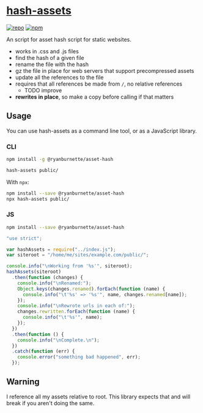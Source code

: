 # [hash-assets](https://github.com/ryanburnette/asset-hash)

[![repo](https://img.shields.io/badge/repository-Github-black.svg?style=flat-square)](https://github.com/ryanburnette/asset-hash) [![npm](https://img.shields.io/badge/package-NPM-green.svg?style=flat-square)](https://www.npmjs.com/package/@ryanburnette/asset-hash)

An script for asset hash script for static websites.

- works in .css and .js files
- find the hash of a given file
- rename the file with the hash
- gz the file in place for web servers that support precompressed assets
- update all the references to the file
- requires that all references be made from `/`, no relative references
  - TODO improve
- **rewrites in place**, so make a copy before calling if that matters

## Usage

You can use hash-assets as a command line tool, or as a JavaScript library.

### CLI

```bash
npm install -g @ryanburnette/asset-hash
```

```bash
hash-assets public/
```

With `npx`:

```bash
npm install --save @ryanburnette/asset-hash
npx hash-assets public/
```

### JS

```bash
npm install --save @ryanburnette/asset-hash
```

```js
"use strict";

var hashAssets = require("../index.js");
var siteroot = "/home/me/sites/example.com/public/";

console.info("\nWorking from '%s'", siteroot);
hashAssets(siteroot)
  .then(function (changes) {
    console.info("\nRenamed:");
    Object.keys(changes.renamed).forEach(function (name) {
      console.info("\t'%s' => '%s'", name, changes.renamed[name]);
    });
    console.info("\nRewrote urls in each of:");
    changes.rewritten.forEach(function (name) {
      console.info("\t'%s'", name);
    });
  })
  .then(function () {
    console.info("\nComplete.\n");
  })
  .catch(function (err) {
    console.error("something bad happened", err);
  });
```

## Warning

I reference all my assets relative to root. This library expects that and will
break if you aren't doing the same.
